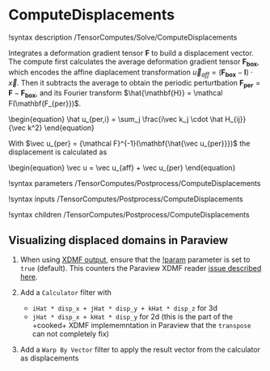 # ComputeDisplacements

!syntax description /TensorComputes/Solve/ComputeDisplacements

Integrates a deformation gradient tensor $\mathbf{F}$ to build a displacement vector. The compute first calculates the average deformation gradient tensor $\mathbf{F_{box}}$, which encodes the affine diaplacement transformation $\vec u_{aff} = (\mathbf{F_{box}} - \mathbf{I}) \cdot \vec x$.
Then it subtracts the average to obtain the periodic perturtbation $\mathbf{F_{per}} = \mathbf{F}-\mathbf{F_{box}}$, and its Fourier transform $\hat{\mathbf{H}} = \mathcal F(\mathbf{F_{per}})$.

\begin{equation}
\hat u_{per,i} = \sum_j \frac{i\vec k_j \cdot \hat H_{ij}}{\vec k^2}
\end{equation}

With $\vec u_{per} = {\mathcal F}^{-1}(\mathbf{\hat{\vec u_{per}}})$ the displacement is calculated as

\begin{equation}
\vec u = \vec u_{aff} + \vec u_{per}
\end{equation}

!syntax parameters /TensorComputes/Postprocess/ComputeDisplacements

!syntax inputs /TensorComputes/Postprocess/ComputeDisplacements

!syntax children /TensorComputes/Postprocess/ComputeDisplacements


## Visualizing displaced domains in Paraview

1. When using [XDMF output](XDMFTensorOutput.md), ensure that the [!param](/TensorOutputs/XDMFTensorOutput/transpose) parameter is set to `true` (default). This counters the Paraview XDMF reader [issue described here](https://discourse.paraview.org/t/axis-swapped-with-xdmf-topologytype-3dcorectmesh/3059/4).

2. Add a `Calculator` filter with

   - `iHat * disp_x + jHat * disp_y + kHat * disp_z` for 3d
   - `jHat * disp_x + kHat * disp_y` for 2d (this is the part of the +cooked+ XDMF implememntation in Paraview that the `transpose` can not completely fix)

3. Add a `Warp By Vector` filter to apply the result vector from the calculator as displacements

